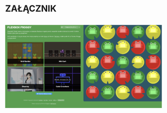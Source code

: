 # ZAŁĄCZNIK
<br>![lab6](https://github.com/dawidolko/Internet-Technologies/blob/d5171980843b75d27d5fc549df4bf56fde8c35de/LAB6/TASK1/TASK1.png)
   
